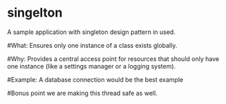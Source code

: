 # singelton
A sample application with singleton design pattern in used.

#What: 
Ensures only one instance of a class exists globally.

#Why: 
Provides a central access point for resources that should only have one instance (like a settings manager or a logging system).

#Example: 
A database connection would be the best example

#Bonus point we are making this thread safe as well.
